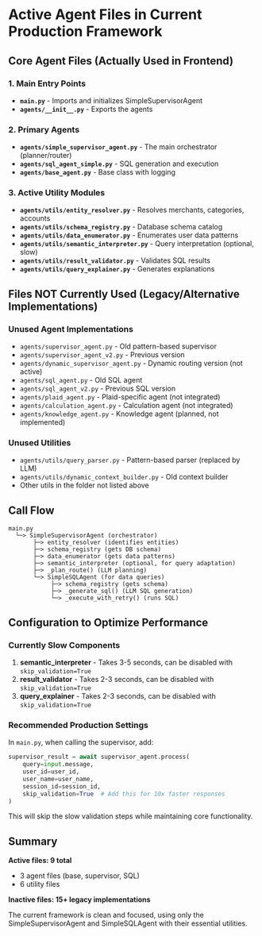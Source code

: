 # Active Agent Files in Current Production Framework

## Core Agent Files (Actually Used in Frontend)

### 1. Main Entry Points
- **`main.py`** - Imports and initializes SimpleSupervisorAgent
- **`agents/__init__.py`** - Exports the agents

### 2. Primary Agents
- **`agents/simple_supervisor_agent.py`** - The main orchestrator (planner/router)
- **`agents/sql_agent_simple.py`** - SQL generation and execution
- **`agents/base_agent.py`** - Base class with logging

### 3. Active Utility Modules
- **`agents/utils/entity_resolver.py`** - Resolves merchants, categories, accounts
- **`agents/utils/schema_registry.py`** - Database schema catalog
- **`agents/utils/data_enumerator.py`** - Enumerates user data patterns
- **`agents/utils/semantic_interpreter.py`** - Query interpretation (optional, slow)
- **`agents/utils/result_validator.py`** - Validates SQL results
- **`agents/utils/query_explainer.py`** - Generates explanations

## Files NOT Currently Used (Legacy/Alternative Implementations)

### Unused Agent Implementations
- `agents/supervisor_agent.py` - Old pattern-based supervisor
- `agents/supervisor_agent_v2.py` - Previous version
- `agents/dynamic_supervisor_agent.py` - Dynamic routing version (not active)
- `agents/sql_agent.py` - Old SQL agent
- `agents/sql_agent_v2.py` - Previous SQL version
- `agents/plaid_agent.py` - Plaid-specific agent (not integrated)
- `agents/calculation_agent.py` - Calculation agent (not integrated)
- `agents/knowledge_agent.py` - Knowledge agent (planned, not implemented)

### Unused Utilities
- `agents/utils/query_parser.py` - Pattern-based parser (replaced by LLM)
- `agents/utils/dynamic_context_builder.py` - Old context builder
- Other utils in the folder not listed above

## Call Flow

```
main.py
  └─> SimpleSupervisorAgent (orchestrator)
       ├─> entity_resolver (identifies entities)
       ├─> schema_registry (gets DB schema)
       ├─> data_enumerator (gets data patterns)
       ├─> semantic_interpreter (optional, for query adaptation)
       ├─> _plan_route() (LLM planning)
       └─> SimpleSQLAgent (for data queries)
            ├─> schema_registry (gets schema)
            ├─> _generate_sql() (LLM SQL generation)
            └─> _execute_with_retry() (runs SQL)
```

## Configuration to Optimize Performance

### Currently Slow Components
1. **semantic_interpreter** - Takes 3-5 seconds, can be disabled with `skip_validation=True`
2. **result_validator** - Takes 2-3 seconds, can be disabled with `skip_validation=True`
3. **query_explainer** - Takes 2-3 seconds, can be disabled with `skip_validation=True`

### Recommended Production Settings

In `main.py`, when calling the supervisor, add:

```python
supervisor_result = await supervisor_agent.process(
    query=input.message,
    user_id=user_id,
    user_name=user_name,
    session_id=session_id,
    skip_validation=True  # Add this for 10x faster responses
)
```

This will skip the slow validation steps while maintaining core functionality.

## Summary

**Active files: 9 total**
- 3 agent files (base, supervisor, SQL)
- 6 utility files

**Inactive files: 15+ legacy implementations**

The current framework is clean and focused, using only the SimpleSupervisorAgent and SimpleSQLAgent with their essential utilities.